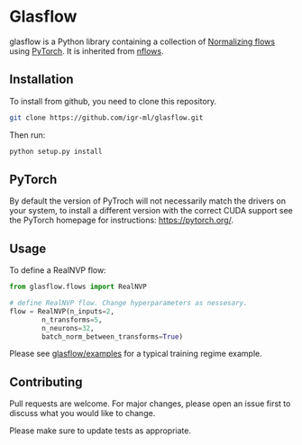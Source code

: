 # Glasflow

glasflow is a Python library containing a collection of [Normalizing flows](https://arxiv.org/abs/1912.02762) using [PyTorch](https://pytorch.org). It is inherited from [nflows](https://github.com/bayesiains/nflows). 

## Installation

To install from github, you need to clone this repository.

```bash
git clone https://github.com/igr-ml/glasflow.git
```

Then run: 

```bash
python setup.py install
```

## PyTorch
By default the version of PyTroch will not necessarily match the drivers on your system, to install a different version with the correct CUDA support see the PyTorch homepage for instructions: https://pytorch.org/.

## Usage

To define a RealNVP flow:
```python
from glasflow.flows import RealNVP

# define RealNVP flow. Change hyperparameters as nessesary.
flow = RealNVP(n_inputs=2,
        n_transforms=5,
        n_neurons=32,
        batch_norm_between_transforms=True)
```

Please see [glasflow/examples](https://github.com/igr-ml/glasflow/tree/main/examples) for a typical training regime example. 

## Contributing
Pull requests are welcome. For major changes, please open an issue first to discuss what you would like to change.

Please make sure to update tests as appropriate.

